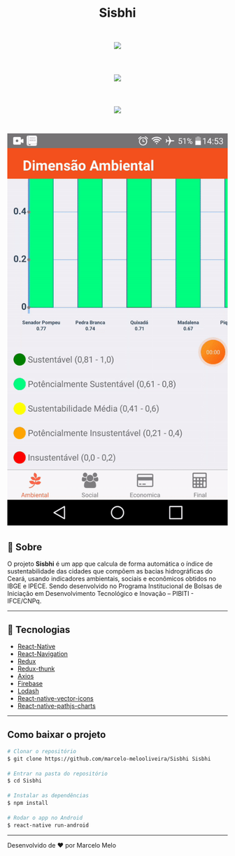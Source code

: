 <h1 align="center"> <b>Sisbhi</b></h1>
<h1 align="center">
<img src="https://ik.imagekit.io/marcelomelo92/icon_8VivA1-hs.png">
</h1>

<h1 align="center">
<img src="res/img1.gif">
</h1>
<h1 align="center">
<img src="res/img2.gif">
</h1>
<h1 align="center">
<img src="res/img3.gif">
</h1>


## 📖 Sobre
O projeto **Sisbhi** é um app que calcula de forma automática o índice de sustentabilidade das cidades que compõem as bacias hidrográficas do Ceará, usando indicadores ambientais, sociais e econômicos obtidos no IBGE e IPECE. Sendo desenvolvido no Programa Institucional de Bolsas de Iniciação em Desenvolvimento
Tecnológico e Inovação – PIBITI - IFCE/CNPq.

---

## 🚀 Tecnologias
- [React-Native]("https://reactnative.dev/")
- [React-Navigation]("https://reactnavigation.org/")
- [Redux]("https://redux.js.org/")
- [Redux-thunk]("https://github.com/reduxjs/redux-thunk")
- [Axios]("https://github.com/axios/axios")
- [Firebase]("https://rnfirebase.io/")
- [Lodash]("https://lodash.com/")
- [React-native-vector-icons]("https://github.com/oblador/react-native-vector-icons")
- [React-native-pathjs-charts]("https://github.com/capitalone/react-native-pathjs-charts")
---
## Como baixar o projeto
```bash
# Clonar o repositório
$ git clone https://github.com/marcelo-melooliveira/Sisbhi Sisbhi

# Entrar na pasta do repositório
$ cd Sisbhi

# Instalar as dependências
$ npm install

# Rodar o app no Android
$ react-native run-android

```

---
Desenvolvido de ❤ por Marcelo Melo